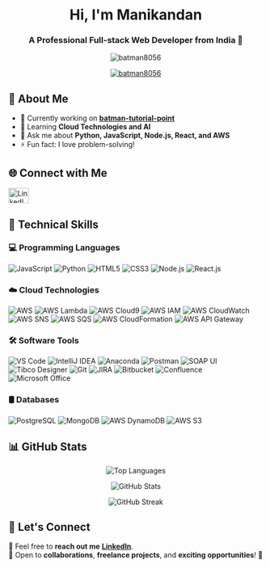 <h1 align="center">Hi, I'm Manikandan</h1>
<h3 align="center">A Professional Full-stack Web Developer from India 🚀</h3>

<p align="center">
  <img src="https://komarev.com/ghpvc/?username=batman8056&label=Profile%20views&color=0e75b6&style=flat" alt="batman8056" />
</p>

<p align="center">
  <a href="https://github.com/ryo-ma/github-profile-trophy">
    <img src="https://github-profile-trophy.vercel.app/?username=batman8056&theme=dracula" alt="batman8056" />
  </a>
</p>

## 🚀 About Me
- 🔭 Currently working on **[batman-tutorial-point](https://github.com/batman8056/batman-tutorial-point/)**  
- 🌱 Learning **Cloud Technologies and AI**  
- 💬 Ask me about **Python, JavaScript, Node.js, React, and AWS**   
- ⚡ Fun fact: I love problem-solving!

## 🌐 Connect with Me
<p align="left">
  <a href="https://www.linkedin.com/in/manikandan-pandian-39b16621b/" target="blank">
    <img align="center" src="https://raw.githubusercontent.com/rahuldkjain/github-profile-readme-generator/master/src/images/icons/Social/linked-in-alt.svg" alt="LinkedIn" height="30" width="40" />
  </a>
</p>


## 🚀 **Technical Skills**  

### 💻 **Programming Languages**  
![JavaScript](https://img.shields.io/badge/JavaScript-%23323330.svg?style=plastic&logo=javascript&logoColor=%23F7DF1E) ![Python](https://img.shields.io/badge/Python-3670A0?style=plastic&logo=python&logoColor=ffdd54)  ![HTML5](https://img.shields.io/badge/HTML5-%23E34F26.svg?style=plastic&logo=html5&logoColor=white)  ![CSS3](https://img.shields.io/badge/CSS3-%231572B6.svg?style=plastic&logo=css3&logoColor=white)  ![Node.js](https://img.shields.io/badge/Node.js-339933?style=plastic&logo=nodedotjs&logoColor=white)  ![React.js](https://img.shields.io/badge/React-%2361DAFB.svg?style=plastic&logo=react&logoColor=white)  

### ☁️ **Cloud Technologies**  
![AWS](https://img.shields.io/badge/AWS-%23FF9900.svg?style=plastic&logo=amazonaws&logoColor=white)  ![AWS Lambda](https://img.shields.io/badge/AWS%20Lambda-FF9900?style=plastic&logo=awslambda&logoColor=white)  ![AWS Cloud9](https://img.shields.io/badge/AWS%20Cloud9-232F3E?style=plastic&logo=amazonaws&logoColor=white)  ![AWS IAM](https://img.shields.io/badge/AWS%20IAM-232F3E?style=plastic&logo=amazonaws&logoColor=white) ![AWS CloudWatch](https://img.shields.io/badge/AWS%20CloudWatch-FF9900?style=plastic&logo=amazonaws&logoColor=white)  ![AWS SNS](https://img.shields.io/badge/AWS%20SNS-FF4F8B?style=plastic&logo=amazonaws&logoColor=white)  ![AWS SQS](https://img.shields.io/badge/AWS%20SQS-FF9900?style=plastic&logo=amazonaws&logoColor=white)  ![AWS CloudFormation](https://img.shields.io/badge/AWS%20CloudFormation-00A1F1?style=plastic&logo=amazonaws&logoColor=white)  ![AWS API Gateway](https://img.shields.io/badge/AWS%20API%20Gateway-FF4F8B?style=plastic&logo=amazonaws&logoColor=white)  

### 🛠️ **Software Tools**  
![VS Code](https://img.shields.io/badge/VS%20Code-007ACC?style=plastic&logo=visualstudiocode&logoColor=white)  ![IntelliJ IDEA](https://img.shields.io/badge/IntelliJ%20IDEA-000000?style=plastic&logo=intellijidea&logoColor=white)  ![Anaconda](https://img.shields.io/badge/Anaconda-44A833?style=plastic&logo=anaconda&logoColor=white)  ![Postman](https://img.shields.io/badge/Postman-FF6C37?style=plastic&logo=postman&logoColor=white)  ![SOAP UI](https://img.shields.io/badge/SOAP%20UI-0044CC?style=plastic&logo=soapui&logoColor=white)  ![Tibco Designer](https://img.shields.io/badge/Tibco%20Designer-0033A0?style=plastic&logo=tibco&logoColor=white)  ![Git](https://img.shields.io/badge/Git-F05032?style=plastic&logo=git&logoColor=white)  ![JIRA](https://img.shields.io/badge/JIRA-0052CC?style=plastic&logo=jira&logoColor=white)  ![Bitbucket](https://img.shields.io/badge/Bitbucket-0052CC?style=plastic&logo=bitbucket&logoColor=white)  ![Confluence](https://img.shields.io/badge/Confluence-172B4D?style=plastic&logo=confluence&logoColor=white)  ![Microsoft Office](https://img.shields.io/badge/Microsoft%20Office-D83B01?style=plastic&logo=microsoftoffice&logoColor=white)  

### 🛢️ **Databases**  
![PostgreSQL](https://img.shields.io/badge/PostgreSQL-336791?style=plastic&logo=postgresql&logoColor=white) ![MongoDB](https://img.shields.io/badge/MongoDB-47A248?style=plastic&logo=mongodb&logoColor=white) ![AWS DynamoDB](https://img.shields.io/badge/AWS%20DynamoDB-FF9900?style=plastic&logo=aws&logoColor=white) ![AWS S3](https://img.shields.io/badge/AWS%20S3-569A31?style=plastic&logo=aws&logoColor=white)




## 📊 GitHub Stats
<p align="center">
  <img align="center" src="https://github-readme-stats.vercel.app/api/top-langs?username=batman8056&show_icons=true&locale=en&layout=compact&theme=tokyonight" alt="Top Languages" />
</p>

<p align="center">
  <img align="center" src="https://github-readme-stats.vercel.app/api?username=batman8056&show_icons=true&locale=en&theme=tokyonight" alt="GitHub Stats" />
</p>

<p align="center">
  <img align="center" src="https://github-readme-streak-stats.herokuapp.com/?user=batman8056&theme=tokyonight" alt="GitHub Streak" />
</p>

## 🎯 Let's Connect
📩 Feel free to **reach out me** **[LinkedIn](https://www.linkedin.com/in/manikandan-pandian-39b16621b/)**.   
📌 Open to **collaborations**, **freelance projects**, and **exciting opportunities**! 🚀
